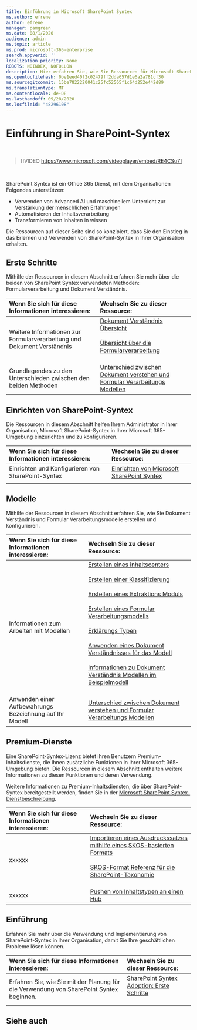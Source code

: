 ```yaml
---
title: Einführung in Microsoft SharePoint Syntex
ms.author: efrene
author: efrene
manager: pamgreen
ms.date: 08/1/2020
audience: admin
ms.topic: article
ms.prod: microsoft-365-enterprise
search.appverid: ''
localization_priority: None
ROBOTS: NOINDEX, NOFOLLOW
description: Hier erfahren Sie, wie Sie Ressourcen für Microsoft SharePoint Syntex.
ms.openlocfilehash: 0be1eed40f2c02479ff2dda657d1e6a2a781cf30
ms.sourcegitcommit: 15be7822220041c25fc52565f1c64d252e442d89
ms.translationtype: MT
ms.contentlocale: de-DE
ms.lasthandoff: 09/28/2020
ms.locfileid: "48296108"
---
```

# <a name="introduction-to-sharepoint-syntex"></a>Einführung in SharePoint-Syntex


</br>

> [!VIDEO https://www.microsoft.com/videoplayer/embed/RE4CSu7] 

</br>

SharePoint Syntex ist ein Office 365 Dienst, mit dem Organisationen Folgendes unterstützen:

- Verwenden von Advanced AI und maschinellem Unterricht zur Verstärkung der menschlichen Erfahrungen
- Automatisieren der Inhaltsverarbeitung
- Transformieren von Inhalten in wissen

Die Ressourcen auf dieser Seite sind so konzipiert, dass Sie den Einstieg in das Erlernen und Verwenden von SharePoint-Syntex in Ihrer Organisation erhalten.

## <a name="get-started"></a>Erste Schritte

Mithilfe der Ressourcen in diesem Abschnitt erfahren Sie mehr über die beiden von SharePoint Syntex verwendeten Methoden: Formularverarbeitung und Dokument Verständnis.

|**Wenn Sie sich für diese Informationen interessieren:**|**Wechseln Sie zu dieser Ressource:**|
|:-----|:-----|
|Weitere Informationen zur Formularverarbeitung und Dokument Verständnis|[Dokument Verständnis Übersicht](https://docs.microsoft.com/microsoft-365/contentunderstanding/document-understanding-overview)<br><br>[Übersicht über die Formularverarbeitung](https://docs.microsoft.com/microsoft-365/contentunderstanding/form-processing-overview)<br><br>|
|Grundlegendes zu den Unterschieden zwischen den beiden Methoden|[Unterschied zwischen Dokument verstehen und Formular Verarbeitungs Modellen](/https://docs.microsoft.com/microsoft-365/contentunderstanding/difference-between-document-understanding-and-form-processing-model)|

  
## <a name="set-up-sharepoint-syntex"></a>Einrichten von SharePoint-Syntex

Die Ressourcen in diesem Abschnitt helfen Ihrem Administrator in Ihrer Organisation, Microsoft SharePoint-Syntex in Ihrer Microsoft 365-Umgebung einzurichten und zu konfigurieren.

|**Wenn Sie sich für diese Informationen interessieren:**|**Wechseln Sie zu dieser Ressource:**|
|:-----|:-----|
|Einrichten und Konfigurieren von SharePoint-Syntex|[Einrichten von Microsoft SharePoint Syntex](https://docs.microsoft.com/microsoft-365/contentunderstanding/set-up-content-understanding)|
|||
 
## <a name="models"></a>Modelle

Mithilfe der Ressourcen in diesem Abschnitt erfahren Sie, wie Sie Dokument Verständnis und Formular Verarbeitungsmodelle erstellen und konfigurieren.

|**Wenn Sie sich für diese Informationen interessieren:**|**Wechseln Sie zu dieser Ressource:**|
|:-----|:-----|
|Informationen zum Arbeiten mit Modellen|[Erstellen eines inhaltscenters](https://docs.microsoft.com/microsoft-365/contentunderstanding/create-a-content-center)<br><br>[Erstellen einer Klassifizierung](https://docs.microsoft.com/microsoft-365/contentunderstanding/create-a-classifier)<br><br>[Erstellen eines Extraktions Moduls](https://docs.microsoft.com/microsoft-365/contentunderstanding/create-an-extractor)<br><br>[Erstellen eines Formular Verarbeitungsmodells](https://docs.microsoft.com/microsoft-365/contentunderstanding/create-a-form-processing-model)<br><br>[Erklärungs Typen](https://docs.microsoft.com/microsoft-365/contentunderstanding/form-processing-overview)<br><br>[Anwenden eines Dokument Verständnisses für das Modell](https://docs.microsoft.com/microsoft-365/contentunderstanding/apply-a-model)<br><br>[Informationen zu Dokument Verständnis Modellen im Beispielmodell](https://docs.microsoft.com/microsoft-365/contentunderstanding/learn-about-document-understanding-models-through-the-sample-model)<br><br>|
|Anwenden einer Aufbewahrungs Bezeichnung auf Ihr Modell|[Unterschied zwischen Dokument verstehen und Formular Verarbeitungs Modellen](/https://docs.microsoft.com/microsoft-365/contentunderstanding/difference-between-document-understanding-and-form-processing-model)|




## <a name="premium-services"></a>Premium-Dienste

Eine SharePoint-Syntex-Lizenz bietet ihren Benutzern Premium-Inhaltsdienste, die Ihnen zusätzliche Funktionen in Ihrer Microsoft 365-Umgebung bieten. Die Ressourcen in diesem Abschnitt enthalten weitere Informationen zu diesen Funktionen und deren Verwendung.

Weitere Informationen zu Premium-Inhaltsdiensten, die über SharePoint-Syntex bereitgestellt werden, finden Sie in der [Microsoft SharePoint Syntex-Dienstbeschreibung](). 


|**Wenn Sie sich für diese Informationen interessieren:**|**Wechseln Sie zu dieser Ressource:**|
|:-----|:-----|
|xxxxxx|[Importieren eines Ausdruckssatzes mithilfe eines SKOS-basierten Formats](https://docs.microsoft.com/microsoft-365/contentunderstanding/import-term-set-skos)<br><br>[SKOS-Format Referenz für die SharePoint-Taxonomie](https://docs.microsoft.com/microsoft-365/contentunderstanding/skos-format-reference)<br><br>|
|xxxxxx|[Pushen von Inhaltstypen an einen Hub](https://docs.microsoft.com/microsoft-365/contentunderstanding/push-content-type-to-hub)|

## <a name="adoption"></a>Einführung

Erfahren Sie mehr über die Verwendung und Implementierung von SharePoint-Syntex in Ihrer Organisation, damit Sie Ihre geschäftlichen Probleme lösen können.

|**Wenn Sie sich für diese Informationen interessieren:**|**Wechseln Sie zu dieser Ressource:**|
|:-----|:-----|
|Erfahren Sie, wie Sie mit der Planung für die Verwendung von SharePoint Syntex beginnen. |[SharePoint Syntex Adoption: Erste Schritte](https://docs.microsoft.com/microsoft-365/contentunderstanding/adoption-getstarted)<br><br>|


## <a name="see-also"></a>Siehe auch




